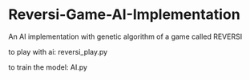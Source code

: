 # Reversi-Game-AI-Implementation
An AI implementation with genetic algorithm of a game called REVERSI

to play with ai: reversi_play.py

to train the model: AI.py
